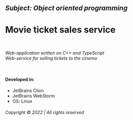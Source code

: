 ## _Subject: __Object oriented programming___  
# Movie ticket sales service


&nbsp;

_Web-application written on C++ and TypeScript_  
_Web-service for selling tickets to the cinema_

&nbsp;  

#### Developed in:

* JetBrains Clion  
* JetBrains WebStorm
* OS: Linux

###### Copyright © 2022 | All rights reserved


